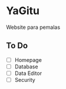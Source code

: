 # YaGitu
Website para pemalas

## To Do

- [ ] Homepage
- [ ] Database
- [ ] Data Editor
- [ ] Security
